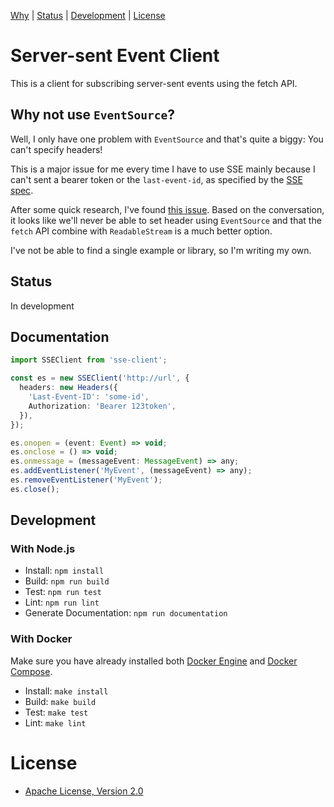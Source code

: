 [Why](#why-not-use-`eventsource`?) |
[Status](#status) |
[Development](#development) |
[License](#license)

# Server-sent Event Client

This is a client for subscribing server-sent events using the fetch API.

## Why not use `EventSource`?

Well, I only have one problem with `EventSource` and that's quite a biggy: You can't specify headers!

This is a major issue for me every time I have to use SSE mainly because I can't sent a bearer token or the `last-event-id`, as specified by the [SSE spec](https://www.w3.org/TR/2009/WD-eventsource-20090421/#processing-model).

After some quick research, I've found [this issue](https://github.com/whatwg/html/issues/2177). Based on the conversation, it looks like we'll never be able to set header using `EventSource` and that the `fetch` API combine with `ReadableStream` is a much better option.

I've not be able to find a single example or library, so I'm writing my own.

## Status

In development

## Documentation

```typescript
import SSEClient from 'sse-client';

const es = new SSEClient('http://url', {
  headers: new Headers({
    'Last-Event-ID': 'some-id',
    Authorization: 'Bearer 123token',
  }),
});

es.onopen = (event: Event) => void;
es.onclose = () => void;
es.onmessage = (messageEvent: MessageEvent) => any;
es.addEventListener('MyEvent', (messageEvent) => any);
es.removeEventListener('MyEvent');
es.close();
```

## Development

### With Node.js

- Install: `npm install`
- Build: `npm run build`
- Test: `npm run test`
- Lint: `npm run lint`
- Generate Documentation: `npm run documentation`

### With Docker

Make sure you have already installed both [Docker Engine](https://docs.docker.com/install/) and [Docker Compose](https://docs.docker.com/compose/install/).

- Install: `make install`
- Build: `make build`
- Test: `make test`
- Lint: `make lint`

# License

- [Apache License, Version 2.0](https://www.apache.org/licenses/LICENSE-2.0)
